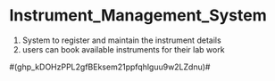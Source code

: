 # Instrument_Management_System

1. System to register and maintain the instrument details
2. users can book available instruments for their lab work

#(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)#
